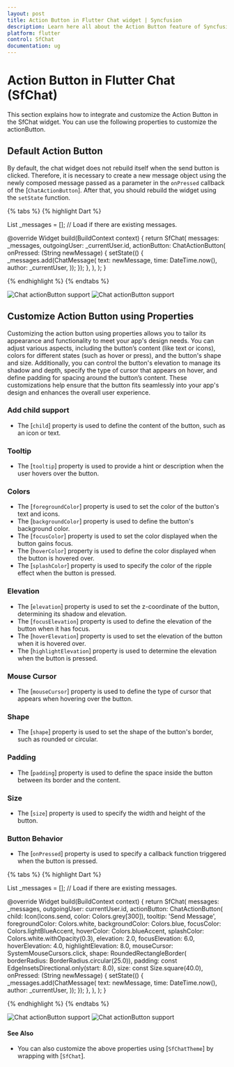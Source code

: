 ```yaml
---
layout: post
title: Action Button in Flutter Chat widget | Syncfusion
description: Learn here all about the Action Button feature of Syncfusion Flutter Chat (SfChat) widget and how it enhances user interaction and customization.
platform: flutter
control: SfChat
documentation: ug
---
```


# Action Button in Flutter Chat (SfChat)
This section explains how to integrate and customize the Action Button in the SfChat widget. You can use the following properties to customize the actionButton.

## Default Action Button
By default, the chat widget does not rebuild itself when the send button is clicked. Therefore, it is necessary to create a new message object using the newly composed message passed as a parameter in the `onPressed` callback of the [`ChatActionButton`]. After that, you should rebuild the widget using the `setState` function.

{% tabs %}
{% highlight Dart %}

List<ChatMessage> _messages = <ChatMessage>[]; // Load if there are existing messages.

@override
Widget build(BuildContext context) {
  return SfChat(
    messages: _messages,
    outgoingUser: _currentUser.id,
    actionButton: ChatActionButton(
      onPressed: (String newMessage) {
        setState(() {
          _messages.add(ChatMessage(
            text: newMessage,
            time: DateTime.now(),
            author: _currentUser,
          ));
        });
      },
    ),
  );
}

{% endhighlight %}
{% endtabs %}

![Chat actionButton support](images/action-button/actionbutton-disabled.png)
![Chat actionButton support](images/action-button/actionbutton-background.png)

## Customize Action Button using Properties
Customizing the action button using properties allows you to tailor its appearance and functionality to meet your app's design needs. You can adjust various aspects, including the button’s content (like text or icons), colors for different states (such as hover or press), and the button's shape and size. Additionally, you can control the button's elevation to manage its shadow and depth, specify the type of cursor that appears on hover, and define padding for spacing around the button’s content. These customizations help ensure that the button fits seamlessly into your app's design and enhances the overall user experience.

### Add child support

* The [`child`] property is used to define the content of the button, such as an icon or text.

### Tooltip

* The [`tooltip`] property is used to provide a hint or description when the user hovers over the button.

### Colors

* The [`foregroundColor`] property is used to set the color of the button's text and icons.
* The [`backgroundColor`] property is used to define the button's background color.
* The [`focusColor`] property is used to set the color displayed when the button gains focus.
* The [`hoverColor`] property is used to define the color displayed when the button is hovered over.
* The [`splashColor`] property is used to specify the color of the ripple effect when the button is pressed.

### Elevation

* The [`elevation`] property is used to set the z-coordinate of the button, determining its shadow and elevation.
* The [`focusElevation`] property is used to define the elevation of the button when it has focus.
* The [`hoverElevation`] property is used to set the elevation of the button when it is hovered over.
* The [`highlightElevation`] property is used to determine the elevation when the button is pressed.

### Mouse Cursor

* The [`mouseCursor`] property is used to define the type of cursor that appears when hovering over the button.

### Shape

* The [`shape`] property is used to set the shape of the button's border, such as rounded or circular.

### Padding

* The [`padding`] property is used to define the space inside the button between its border and the content.

### Size

* The [`size`] property is used to specify the width and height of the button.

### Button Behavior

* The [`onPressed`] property is used to specify a callback function triggered when the button is pressed.

{% tabs %}
{% highlight Dart %}

List<ChatMessage> _messages = <ChatMessage>[]; // Load if there are existing messages.

@override
Widget build(BuildContext context) {
  return SfChat(
    messages: _messages,
    outgoingUser: currentUser.id,
    actionButton: ChatActionButton(
      child: Icon(Icons.send, color: Colors.grey[300]),
      tooltip: 'Send Message',
      foregroundColor: Colors.white,
      backgroundColor: Colors.blue,
      focusColor: Colors.lightBlueAccent,
      hoverColor: Colors.blueAccent,
      splashColor: Colors.white.withOpacity(0.3),
      elevation: 2.0,
      focusElevation: 6.0,
      hoverElevation: 4.0,
      highlightElevation: 8.0,
      mouseCursor: SystemMouseCursors.click,
      shape: RoundedRectangleBorder(
          borderRadius: BorderRadius.circular(25.0)),
      padding: const EdgeInsetsDirectional.only(start: 8.0),
      size: const Size.square(40.0),
      onPressed: (String newMessage) {
        setState(() {
          _messages.add(ChatMessage(
            text: newMessage,
            time: DateTime.now(),
            author: _currentUser,
          ));
        });
      },
    ),
  );
}

{% endhighlight %}
{% endtabs %}

![Chat actionButton support](images/action-button/customize-actionbutton.png)
![Chat actionButton support](images/action-button/customized-actionbutton-chat.png)

#### See Also

* You can also customize the above properties using [`SfChatTheme`] by wrapping with [`SfChat`].